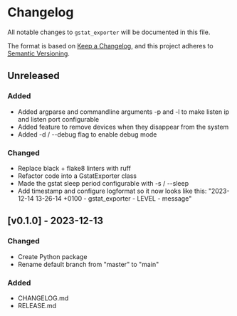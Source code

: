 # Changelog

All notable changes to `gstat_exporter` will be documented in this file.

The format is based on [Keep a Changelog](https://keepachangelog.com/en/1.0.0/),
and this project adheres to [Semantic Versioning](https://semver.org/spec/v2.0.0.html).

## Unreleased

### Added

- Added argparse and commandline arguments -p and -l to make listen ip and listen port configurable
- Added feature to remove devices when they disappear from the system
- Added -d / --debug flag to enable debug mode

### Changed
- Replace black + flake8 linters with ruff
- Refactor code into a GstatExporter class
- Made the gstat sleep period configurable with -s / --sleep
- Add timestamp and configure logformat so it now looks like this:
    "2023-12-14 13-26-14 +0100 - gstat_exporter - LEVEL - message"


## [v0.1.0] - 2023-12-13

### Changed
- Create Python package
- Rename default branch from "master" to "main"


### Added

- CHANGELOG.md
- RELEASE.md
